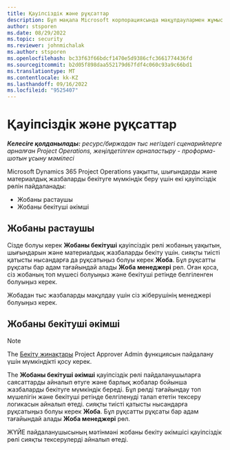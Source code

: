 ```yaml
---
title: Қауіпсіздік және рұқсаттар
description: Бұл мақала Microsoft корпорациясында мақұлдаулармен жұмыс істеуге арналған қауіпсіздік параметрлері туралы ақпарат береді Dynamics 365 Project Operations.
author: stsporen
ms.date: 08/29/2022
ms.topic: security
ms.reviewer: johnmichalak
ms.author: stsporen
ms.openlocfilehash: bc33f63f66bdcf1470e5d9386cfc3661774436fd
ms.sourcegitcommit: b2d05f898daa552179d67fdf4c060c93a9c66bd1
ms.translationtype: MT
ms.contentlocale: kk-KZ
ms.lasthandoff: 09/16/2022
ms.locfileid: "9525407"
---
```

# <a name="security-and-approvals"></a>Қауіпсіздік және рұқсаттар

_**Келесіге қолданылады:** ресурс/биржадан тыс негіздегі сценарийлерге арналған Project Operations, жеңілдетілген орналастыру - проформа-шотын ұсыну мәмілесі_

Microsoft Dynamics 365 Project Operations уақытты, шығындарды және материалдық жазбаларды бекітуге мүмкіндік беру үшін екі қауіпсіздік рөлін пайдаланады:

- Жобаны растаушы
- Жобаны бекітуші әкімші

## <a name="project-approver"></a>Жобаны растаушы

Сізде болуы керек **Жобаны бекітуші** қауіпсіздік рөлі жобаның уақытын, шығындарын және материалдық жазбаларды бекіту үшін. сияқты тиісті қатысты нысандарға да рұқсатыңыз болуы керек **Жоба**. Бұл рұқсатты рұқсаты бар адам тағайындай алады **Жоба менеджері** рөл. Оған қоса, сіз жобаның топ мүшесі болуыңыз және бекітуші ретінде белгіленген болуыңыз керек.

Жобадан тыс жазбаларды мақұлдау үшін сіз жіберушінің менеджері болуыңыз керек.

## <a name="project-approver-admin"></a>Жобаны бекітуші әкімші

> [!NOTE]
> The [Бекіту жинақтары](approval-sets.md) Project Approver Admin функциясын пайдалану үшін мүмкіндікті қосу керек.

The **Жобаны бекітуші әкімші** қауіпсіздік рөлі пайдаланушыларға саясаттарды айналып өтуге және барлық жобалар бойынша жазбаларды бекітуге мүмкіндік береді. Бұл рөлді тағайындау топ мүшелігін және бекітуші ретінде белгіленуді талап ететін тексеру логикасын айналып өтеді. сияқты тиісті қатысты нысандарға рұқсатыңыз болуы керек **Жоба**. Бұл рұқсатты рұқсаты бар адам тағайындай алады **Жоба менеджері** рөл.

ЖҮЙЕ пайдаланушысының мәтінмәні жобаны бекіту әкімшісі қауіпсіздік рөлі сияқты тексерулерді айналып өтеді.
